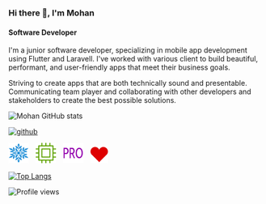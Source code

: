 ### Hi there 👋, I'm Mohan

#### Software Developer
I'm a junior software developer, specializing in mobile app development using Flutter and Laravell. I've worked with various client to build beautiful, performant, and user-friendly apps that meet their business goals.

Striving to create apps that are both technically sound and presentable. Communicating team player and collaborating with other developers and stakeholders to create the best possible solutions. 



![Mohan GitHub stats](https://github-readme-stats.vercel.app/api?username=mkdevman&hide=contribs,prs)

[<img src='https://cdn.jsdelivr.net/npm/simple-icons@3.0.1/icons/github.svg' alt='github' height='40'>](https://github.com/mkdevman)  

<a href='https://archiveprogram.github.com/'><img src='https://raw.githubusercontent.com/acervenky/animated-github-badges/master/assets/acbadge.gif' width='40' height='40'></a> <a href='https://docs.github.com/en/developers'><img src='https://raw.githubusercontent.com/acervenky/animated-github-badges/master/assets/devbadge.gif' width='40' height='40'></a> <a href='https://github.com/pricing'><img src='https://raw.githubusercontent.com/acervenky/animated-github-badges/master/assets/pro.gif' width='40' height='40'></a> <a href='https://docs.github.com/en/github/supporting-the-open-source-community-with-github-sponsors'><img src='https://raw.githubusercontent.com/acervenky/animated-github-badges/master/assets/sponsorbadge.gif' width='35' height='35'></a> 

[![Top Langs](https://github-readme-stats.vercel.app/api/top-langs/?username=mkdevman)](https://github.com/mkdevman/github-readme-stats)

![Profile views](https://gpvc.arturio.dev/mkdevman)
